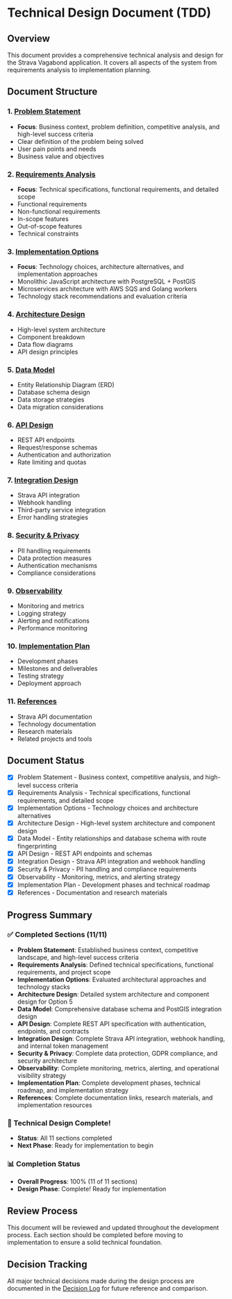 # Technical Design Document (TDD)

## Overview

This document provides a comprehensive technical analysis and design for the Strava Vagabond application. It covers all aspects of the system from requirements analysis to implementation planning.

## Document Structure

### 1. [Problem Statement](01-problem-statement.md)
- **Focus**: Business context, problem definition, competitive analysis, and high-level success criteria
- Clear definition of the problem being solved
- User pain points and needs
- Business value and objectives

### 2. [Requirements Analysis](02-requirements-analysis.md)
- **Focus**: Technical specifications, functional requirements, and detailed scope
- Functional requirements
- Non-functional requirements
- In-scope features
- Out-of-scope features
- Technical constraints

### 3. [Implementation Options](03-implementation-options.md)
- **Focus**: Technology choices, architecture alternatives, and implementation approaches
- Monolithic JavaScript architecture with PostgreSQL + PostGIS
- Microservices architecture with AWS SQS and Golang workers
- Technology stack recommendations and evaluation criteria

### 4. [Architecture Design](04-architecture-design.md)
- High-level system architecture
- Component breakdown
- Data flow diagrams
- API design principles

### 5. [Data Model](05-data-model.md)
- Entity Relationship Diagram (ERD)
- Database schema design
- Data storage strategies
- Data migration considerations

### 6. [API Design](06-api-design.md)
- REST API endpoints
- Request/response schemas
- Authentication and authorization
- Rate limiting and quotas

### 7. [Integration Design](07-integration-design.md)
- Strava API integration
- Webhook handling
- Third-party service integration
- Error handling strategies

### 8. [Security & Privacy](08-security-privacy.md)
- PII handling requirements
- Data protection measures
- Authentication mechanisms
- Compliance considerations

### 9. [Observability](09-observability.md)
- Monitoring and metrics
- Logging strategy
- Alerting and notifications
- Performance monitoring

### 10. [Implementation Plan](10-implementation-plan.md)
- Development phases
- Milestones and deliverables
- Testing strategy
- Deployment approach

### 11. [References](11-references.md)
- Strava API documentation
- Technology documentation
- Research materials
- Related projects and tools

## Document Status

- [x] Problem Statement - Business context, competitive analysis, and high-level success criteria
- [x] Requirements Analysis - Technical specifications, functional requirements, and detailed scope
- [x] Implementation Options - Technology choices and architecture alternatives
- [x] Architecture Design - High-level system architecture and component design
- [x] Data Model - Entity relationships and database schema with route fingerprinting
- [x] API Design - REST API endpoints and schemas
- [x] Integration Design - Strava API integration and webhook handling
- [x] Security & Privacy - PII handling and compliance requirements
- [x] Observability - Monitoring, metrics, and alerting strategy
- [x] Implementation Plan - Development phases and technical roadmap
- [x] References - Documentation and research materials

## Progress Summary

### ✅ Completed Sections (11/11)
- **Problem Statement**: Established business context, competitive landscape, and high-level success criteria
- **Requirements Analysis**: Defined technical specifications, functional requirements, and project scope
- **Implementation Options**: Evaluated architectural approaches and technology stacks
- **Architecture Design**: Detailed system architecture and component design for Option 5
- **Data Model**: Comprehensive database schema and PostGIS integration design
- **API Design**: Complete REST API specification with authentication, endpoints, and contracts
- **Integration Design**: Complete Strava API integration, webhook handling, and internal token management
- **Security & Privacy**: Complete data protection, GDPR compliance, and security architecture
- **Observability**: Complete monitoring, metrics, alerting, and operational visibility strategy
- **Implementation Plan**: Complete development phases, technical roadmap, and implementation strategy
- **References**: Complete documentation links, research materials, and implementation resources

### 🎉 Technical Design Complete!
- **Status**: All 11 sections completed
- **Next Phase**: Ready for implementation to begin

### 📊 Completion Status
- **Overall Progress**: 100% (11 of 11 sections)
- **Design Phase**: Complete! Ready for implementation

## Review Process

This document will be reviewed and updated throughout the development process. Each section should be completed before moving to implementation to ensure a solid technical foundation.

## Decision Tracking

All major technical decisions made during the design process are documented in the [Decision Log](../decisions/README.md) for future reference and comparison.

